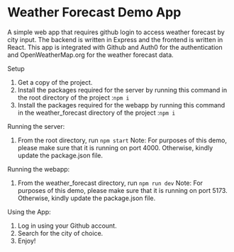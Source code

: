 # Weather Forecast Demo App
A simple web app that requires github login to access weather forecast by city input.
The backend is written in Express and the frontend is written in React. 
This app is integrated with Github and Auth0 for the authentication and OpenWeatherMap.org for the weather forecast data.

Setup
1. Get a copy of the project.
2. Install the packages required for the server by running this command in the root directory of the project :`npm i`
3. Install the packages required for the webapp by running this command in the weather_forecast directory of the project :`npm i`

Running the server:
1. From the root directory, run `npm start`
Note: For purposes of this demo, please make sure that it is running on port 4000. Otherwise, kindly update the package.json file.

Running the webapp:
1. From the weather_forecast directory, run `npm run dev`
Note: For purposes of this demo, please make sure that it is running on port 5173. Otherwise, kindly update the package.json file.

Using the App:
1. Log in using your Github account.
2. Search for the city of choice.
3. Enjoy!
